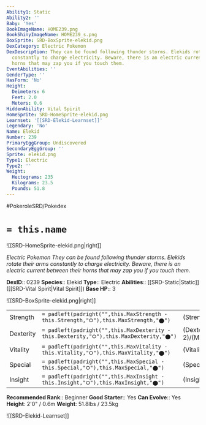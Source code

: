 ```yaml
---
Ability1: Static
Ability2: ''
Baby: 'Yes'
BookImageName: HOME239.png
BookShinyImageName: HOME239_s.png
BoxSprite: SRD-BoxSprite-elekid.png
DexCategory: Electric Pokemon
DexDescription: They can be found following thunder storms. Elekids rotate their arms
  constantly to charge electricity. Beware, there is an electric current between their
  horns that may zap you if you touch them.
EventAbilities: ''
GenderType: ''
HasForm: 'No'
Height:
  Deimeters: 6
  Feet: 2.0
  Meters: 0.6
HiddenAbility: Vital Spirit
HomeSprite: SRD-HomeSprite-elekid.png
Learnset: '[[SRD-Elekid-Learnset]]'
Legendary: 'No'
Name: Elekid
Number: 239
PrimaryEggGroup: Undiscovered
SecondaryEggGroup: ''
Sprite: elekid.png
Type1: Electric
Type2: ''
Weight:
  Hectograms: 235
  Kilograms: 23.5
  Pounds: 51.8
---
```


#PokeroleSRD/Pokedex

# `= this.name`

![[SRD-HomeSprite-elekid.png|right]]

*Electric Pokemon*
*They can be found following thunder storms. Elekids rotate their arms constantly to charge electricity. Beware, there is an electric current between their horns that may zap you if you touch them.*

**DexID**:: 0239
**Species**:: Elekid
**Type**:: Electric
**Abilities**:: [[SRD-Static|Static]] ([[SRD-Vital Spirit|Vital Spirit]])
**Base HP**:: 3

![[SRD-BoxSprite-elekid.png|right]]

|           |                                                                                        |                                          |
| --------- | -------------------------------------------------------------------------------------- | ---------------------------------------- |
| Strength  | `= padleft(padright("",this.MaxStrength - this.Strength,"⭘"),this.MaxStrength,"⬤")`    | (Strength::2)/(MaxStrength::4)   |
| Dexterity | `= padleft(padright("",this.MaxDexterity - this.Dexterity,"⭘"),this.MaxDexterity,"⬤")` | (Dexterity:: 2)/(MaxDexterity::5) |
| Vitality  | `= padleft(padright("",this.MaxVitality - this.Vitality,"⭘"),this.MaxVitality,"⬤")`    | (Vitality::1)/(MaxVitality::3)   |
| Special   | `= padleft(padright("",this.MaxSpecial - this.Special,"⭘"),this.MaxSpecial,"⬤")`       | (Special::2)/(MaxSpecial::4)     |
| Insight   | `= padleft(padright("",this.MaxInsight - this.Insight,"⭘"),this.MaxInsight,"⬤")`       | (Insight::2)/(MaxInsight::4)     |

**Recommended Rank**:: Beginner
**Good Starter**:: Yes
**Can Evolve**:: Yes
**Height**: 2'0" / 0.6m
**Weight**: 51.8lbs / 23.5kg

![[SRD-Elekid-Learnset]]